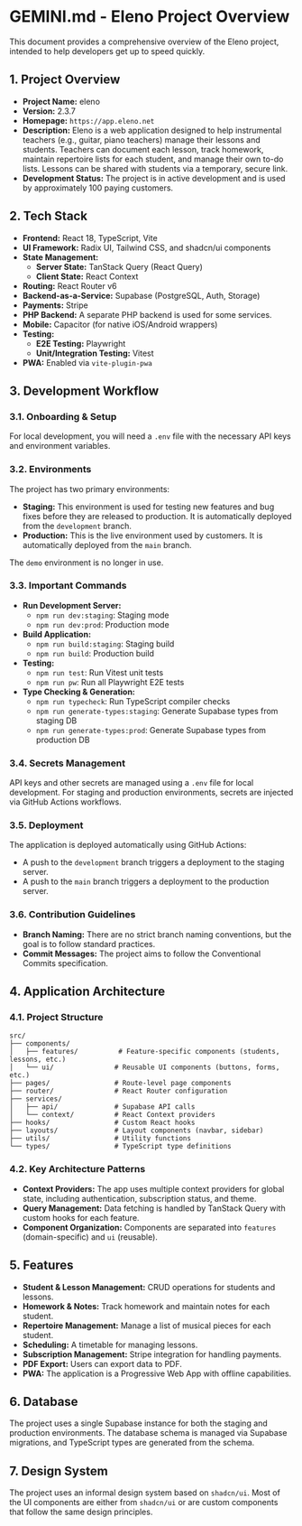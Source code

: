 # GEMINI.md - Eleno Project Overview

This document provides a comprehensive overview of the Eleno project, intended to help developers get up to speed quickly.

## 1. Project Overview

*   **Project Name:** eleno
*   **Version:** 2.3.7
*   **Homepage:** `https://app.eleno.net`
*   **Description:** Eleno is a web application designed to help instrumental teachers (e.g., guitar, piano teachers) manage their lessons and students. Teachers can document each lesson, track homework, maintain repertoire lists for each student, and manage their own to-do lists. Lessons can be shared with students via a temporary, secure link.
*   **Development Status:** The project is in active development and is used by approximately 100 paying customers.

## 2. Tech Stack

*   **Frontend:** React 18, TypeScript, Vite
*   **UI Framework:** Radix UI, Tailwind CSS, and shadcn/ui components
*   **State Management:**
    *   **Server State:** TanStack Query (React Query)
    *   **Client State:** React Context
*   **Routing:** React Router v6
*   **Backend-as-a-Service:** Supabase (PostgreSQL, Auth, Storage)
*   **Payments:** Stripe
*   **PHP Backend:** A separate PHP backend is used for some services.
*   **Mobile:** Capacitor (for native iOS/Android wrappers)
*   **Testing:**
    *   **E2E Testing:** Playwright
    *   **Unit/Integration Testing:** Vitest
*   **PWA:** Enabled via `vite-plugin-pwa`

## 3. Development Workflow

### 3.1. Onboarding & Setup

For local development, you will need a `.env` file with the necessary API keys and environment variables.

### 3.2. Environments

The project has two primary environments:

*   **Staging:** This environment is used for testing new features and bug fixes before they are released to production. It is automatically deployed from the `development` branch.
*   **Production:** This is the live environment used by customers. It is automatically deployed from the `main` branch.

The `demo` environment is no longer in use.

### 3.3. Important Commands

*   **Run Development Server:**
    *   `npm run dev:staging`: Staging mode
    *   `npm run dev:prod`: Production mode
*   **Build Application:**
    *   `npm run build:staging`: Staging build
    *   `npm run build`: Production build
*   **Testing:**
    *   `npm run test`: Run Vitest unit tests
    *   `npm run pw`: Run all Playwright E2E tests
*   **Type Checking & Generation:**
    *   `npm run typecheck`: Run TypeScript compiler checks
    *   `npm run generate-types:staging`: Generate Supabase types from staging DB
    *   `npm run generate-types:prod`: Generate Supabase types from production DB

### 3.4. Secrets Management

API keys and other secrets are managed using a `.env` file for local development. For staging and production environments, secrets are injected via GitHub Actions workflows.

### 3.5. Deployment

The application is deployed automatically using GitHub Actions:

*   A push to the `development` branch triggers a deployment to the staging server.
*   A push to the `main` branch triggers a deployment to the production server.

### 3.6. Contribution Guidelines

*   **Branch Naming:** There are no strict branch naming conventions, but the goal is to follow standard practices.
*   **Commit Messages:** The project aims to follow the Conventional Commits specification.

## 4. Application Architecture

### 4.1. Project Structure

```
src/
├── components/
│   ├── features/          # Feature-specific components (students, lessons, etc.)
│   └── ui/               # Reusable UI components (buttons, forms, etc.)
├── pages/                # Route-level page components
├── router/               # React Router configuration
├── services/
│   ├── api/              # Supabase API calls
│   └── context/          # React Context providers
├── hooks/                # Custom React hooks
├── layouts/              # Layout components (navbar, sidebar)
├── utils/                # Utility functions
└── types/                # TypeScript type definitions
```

### 4.2. Key Architecture Patterns

*   **Context Providers:** The app uses multiple context providers for global state, including authentication, subscription status, and theme.
*   **Query Management:** Data fetching is handled by TanStack Query with custom hooks for each feature.
*   **Component Organization:** Components are separated into `features` (domain-specific) and `ui` (reusable).

## 5. Features

*   **Student & Lesson Management:** CRUD operations for students and lessons.
*   **Homework & Notes:** Track homework and maintain notes for each student.
*   **Repertoire Management:** Manage a list of musical pieces for each student.
*   **Scheduling:** A timetable for managing lessons.
*   **Subscription Management:** Stripe integration for handling payments.
*   **PDF Export:** Users can export data to PDF.
*   **PWA:** The application is a Progressive Web App with offline capabilities.

## 6. Database

The project uses a single Supabase instance for both the staging and production environments. The database schema is managed via Supabase migrations, and TypeScript types are generated from the schema.

## 7. Design System

The project uses an informal design system based on `shadcn/ui`. Most of the UI components are either from `shadcn/ui` or are custom components that follow the same design principles.
